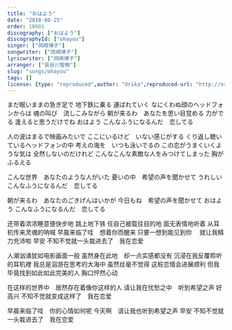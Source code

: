 ```yaml
---
title: "おはよう"
date: "2010-08-25"
order: 10601
discography: ["おはよう"]
discographyId: ["ohayou"]
singer: ["岡崎律子"]
songwriter: ["岡崎律子"]
lyricwriter: ["岡崎律子"]
arranger: ["長谷川智樹"]
slug: "songs/ohayou"
tags: []
license: {type: "reproduced",author: "Orika",reproduced-url: "http://orikamushi.myweb.hinet.net/",reproduced-website: "織歌蟲網站"}
---
```


まだ眠いままの急ぎ足で
地下鉄に乗る 運ばれていく 
なにくわぬ顔のヘッドフォンからは
魂の叫び　流しこみながら 
朝が来るわ　あなたを思い目覚める 力がでる
逢えると思うだけでね 
おはよう こんなふうになるんだ　恋してる 

人の波はまるで映画みたいで 
ここにいるけど　いない感じがする 
くり返し聴いているヘッドフォンの中 
考えの海を　いつも泳いでるの 
この恋がうまくいくような気は 
全然しないのだけれど こんなこんな素敵な人をみつけてしまった 
胸がふるえる 

こんな世界　あなたのような人がいた 
憂いの中　希望の声を聞かせて うれしい 
こんなふうになるんだ　恋してる 

朝が来るわ　あなたのごきげんはいかが 
今日もね　希望の声を聞かせて 
おはよう こんなふうになるんだ　恋してる

还带着浓浓睡意便快步地
跳上地下铁 任自己被载往目的地 
面无表情地听着 从耳机传来灵魂的呐喊 
早晨来临了哇　想着你而醒来 
只要一想到能见到你　
就让我精力充沛啦 
早安 不知不觉就一头栽进去了　我在恋爱 

人潮汹涌犹如电影画面一般 
虽然身在此地　却一点实感都没有 
沉浸在我反覆聆听的耳机裡 
我总是泅游在思考的大海中 
虽然丝毫不觉得 这桩恋情会进展顺利 
但我毕竟找到如此如此完美的人 
胸口怦然心动 

在这样的世界中　居然存在着像你这样的人 
请让我在忧愁之中　听到希望之声 好高兴 
不知不觉就变成这样了　我在恋爱 

早晨来临了哇　你的心情如何呢 
今天啊　请让我也听到希望之声 
早安 不知不觉就一头栽进去了　我在恋爱
